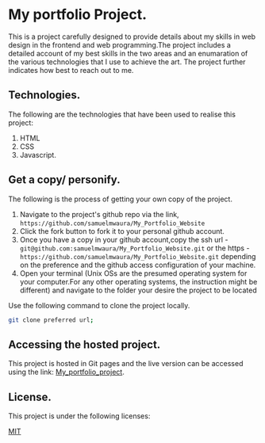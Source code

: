 # My portfolio Project.

This is a project carefully designed to provide details about my skills in web design in the frontend and web programming.The project includes a detailed account of my best skills in the two areas and an enumaration of the various technologies that I use to achieve the art. The project further indicates how best to reach out to me.

## Technologies.

The following are the technologies that have been used to realise this project:
  
  1. HTML
  2. CSS
  3. Javascript.

  ## Get a copy/ personify.

The following is the process of getting your own copy of the project.

   1. Navigate to the project's github repo via the link, `https://github.com/samuelmwaura/My_Portfolio_Website`
   2. Click the fork button to fork it to your personal github account.
   3. Once you have a copy in your github account,copy the ssh url -`git@github.com:samuelmwaura/My_Portfolio_Website.git` or the https - `https://github.com/samuelmwaura/My_Portfolio_Website.git` depending on the preference and the github access configuration of your machine.
   3. Open your terminal (Unix OSs are the presumed operating system for your computer.For any other operating systems, the instruction might be different) and navigate to the folder your desire the project to be located

   Use the following command to clone the project locally.
   ```bash
   git clone preferred url;
   ```

   ## Accessing the hosted project.
   
This project is hosted in Git pages and the live version can be accessed using the link:
[My_portfolio_project](https://samuelmwaura.github.io/My_Portfolio_Website/).

   ## License.
   This project is under the following licenses:

   [MIT](https://choosealicense.com/licenses/mit/)
